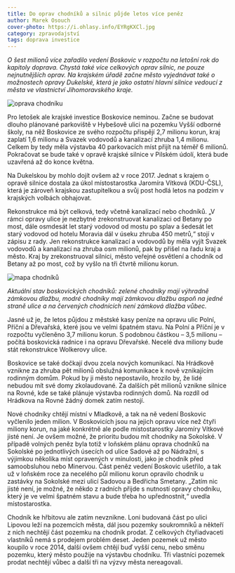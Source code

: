 ```yaml
---
title: Do oprav chodníků a silnic půjde letos více peněz
author: Marek Osouch
cover-photo: https://i.ohlasy.info/EYRgKXCl.jpg
category: zpravodajství
tags: doprava investice
---
```


*O šest milionů více zařadilo vedení Boskovic v rozpočtu na letošní rok do kapitoly doprava. Chystá také více celkových oprav silnic, ne pouze nejnutnějších oprav. Na krajském úřadě začne město vyjednávat také o možnostech opravy Dukelské, která je jako ostatní hlavní silnice vedoucí z města ve vlastnictví Jihomoravského kraje.*

<img src="https://i.ohlasy.info/EYRgKXC.jpg" alt="oprava chodníku" class="img-responsive img-popup" data-author="Marek Osouch">

Pro letošek ale krajské investice Boskovice neminou. Začne se budovat dlouho plánované parkoviště v Hybešově ulici na pozemku Vyšší odborné školy, na něž Boskovice ze svého rozpočtu přispějí 2,7 milionu korun, kraj zaplatí 1,6 milionu a Svazek vodovodů a kanalizací zhruba 1,4 milionu. Celkem by tedy měla výstavba 40 parkovacích míst přijít na téměř 6 milionů. Pokračovat se bude také v opravě krajské silnice v Pilském údolí, která bude uzavřená až do konce května.

Na Dukelskou by mohlo dojít ovšem až v roce 2017. Jednat s krajem o opravě silnice dostala za úkol místostarostka Jaromíra Vítková (KDU-ČSL), která je zároveň krajskou zastupitelkou a svůj post hodlá letos na podzim v krajských volbách obhajovat.

Rekonstrukce má být celková, tedy včetně kanalizací nebo chodníků. „V rámci opravy ulice je nezbytné zrekonstruovat kanalizaci od Betany po most, dále osmdesát let starý vodovod od mostu po splav a šedesát let starý vodovod od hotelu Moravia dál v úseku zhruba 450 metrů,“ stojí v zápisu z rady. Jen rekonstrukce kanalizací a vodovodů by měla vyjít Svazek vodovodů a kanalizací na zhruba osm milionů, pak by přišel na řadu kraj a město. Kraj by zrekonstruoval silnici, město veřejné osvětlení a chodník od Betany až po most, což by vyšlo na tři čtvrtě milionu korun.

<img src="https://i.ohlasy.info/sWBOczT.png" alt="mapa chodníků" class="img-responsive img-popup" data-author="Mapy.cz a Marek Osouch">

*Aktuální stav boskovických chodníků: zelené chodníky mají výhradně zámkovou dlažbu, modré chodníky mají zámkovou dlažbu aspoň na jedné straně ulice a na červených chodnících není zámková dlažba vůbec.*

Jasné už je, že letos půjdou z městské kasy peníze na opravu ulic Polní, Příční a Dřevařská, které jsou ve velmi špatném stavu. Na Polní a Příční je v rozpočtu vyčleněno 3,7 milionu korun. S podobnou částkou – 3,5 milionu – počítá boskovická radnice i na opravu Dřevařské. Necelé dva miliony bude stát rekonstrukce Wolkerovy ulice.

Boskovice se také dočkají dvou zcela nových komunikací. Na Hrádkově vznikne za zhruba pět milionů obslužná komunikace k nově vznikajícím rodinným domům. Pokud by ji město nepostavilo, hrozilo by, že lidé nebudou mít své domy zkolaudované. Za dalších pět milionů vznikne silnice na Rovné, kde se také plánuje výstavba rodinných domů. Na rozdíl od Hrádkova na Rovné žádný domek zatím nestojí.

Nové chodníky chtějí místní v Mladkově, a tak na ně vedení Boskovic vyčlenilo jeden milion. V Boskovicích jsou na jejich opravu více než čtyři miliony korun, na jaké konkrétně ale podle místostarostky Jaromíry Vítkové jisté není. Je ovšem možné, že prioritu budou mít chodníky na Sokolské. V případě volných peněz byla totiž v loňském plánu oprava chodníků na Sokolské po jednotlivých úsecích od ulice Sadové až po Nádražní, s výjimkou několika míst opravených v minulosti, jako je chodník před samoobsluhou nebo Minervou. Část peněz vedení Boskovic ušetřilo, a tak už v loňském roce za necelého půl milionu korun opravilo chodník u zastávky na Sokolské mezi ulicí Sadovou a Bedřicha Smetany. „Zatím nic jisté není, je možné, že někdo z radních přijde s nutností opravy chodníku, který je ve velmi špatném stavu a bude třeba ho upřednostnit,“ uvedla místostarostka.

Chodník ke hřbitovu ale zatím nevznikne. Loni budovaná část po ulici Lipovou leží na pozemcích města, dál jsou pozemky soukromníků a někteří z nich nechtějí část pozemku na chodník prodat. Z celkových čtyřiadvaceti vlastníků nemá s prodejem problém deset. Jeden pozemek už město koupilo v roce 2014, další ovšem chtějí buď vyšší cenu, nebo směnu pozemku, který město použije na výstavbu chodníku. Tři vlastníci pozemek prodat nechtějí vůbec a další tři na výzvy města nereagovali. 
